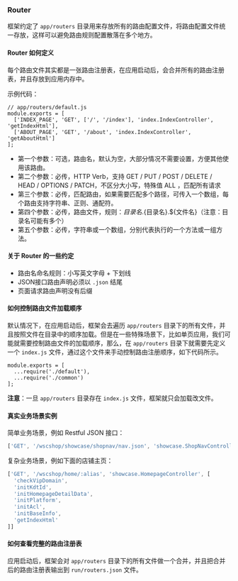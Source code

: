 ### Router

框架约定了 `app/routers` 目录用来存放所有的路由配置文件，将路由配置文件统一存放，这样可以避免路由规则配置散落在多个地方。

#### Router 如何定义

每个路由文件其实都是一张路由注册表，在应用启动后，会合并所有的路由注册表，并且存放到应用内存中。

示例代码：

```
// app/routers/default.js
module.exports = [
  ['INDEX_PAGE', 'GET', ['/', '/index'], 'index.IndexController', 'getIndexHtml'],
  ['ABOUT_PAGE', 'GET', '/about', 'index.IndexController', 'getAboutHtml']
];
```

* 第一个参数：可选，路由名，默认为空，大部分情况不需要设置，方便其他使用该路由。
* 第二个参数：必传，HTTP Verb，支持 GET / PUT / POST / DELETE / HEAD / OPTIONS / PATCH，不区分大小写，特殊值 ALL ，匹配所有请求
* 第三个参数：必传，匹配路由，如果需要匹配多个路径，可传入一个数组，每个路由支持字符串、正则、通配符。
* 第四个参数：必传，路由文件，规则：${目录名}.${目录名}.${文件名}（注意：目录名可能有多个）
* 第五个参数：必传，字符串或一个数组，分别代表执行的一个方法或一组方法。

#### 关于 Router 的一些约定

* 路由名命名规则：小写英文字母 + 下划线
* JSON接口路由声明必须以 `.json` 结尾
* 页面请求路由声明没有后缀

#### 如何控制路由文件加载顺序

默认情况下，在应用启动后，框架会去遍历 `app/routers` 目录下的所有文件，并且按照文件在目录中的顺序加载。但是在一些特殊场景下，比如单页应用，我们可能就需要控制路由文件的加载顺序，那么，在 `app/routers` 目录下就需要先定义一个 `index.js` 文件，通过这个文件来手动控制路由注册顺序，如下代码所示。

```
module.exports = [
  ...require('./default'),
  ...require('./common')
];
```

**注意**：一旦 `app/routers` 目录存在 `index.js` 文件，框架就只会加载改文件。

#### 真实业务场景实例

简单业务场景，例如 Restful JSON 接口：

```js
['GET', '/wscshop/showcase/shopnav/nav.json', 'showcase.ShopNavController', 'getShopNavJson'],
```

复杂业务场景，例如下面的店铺主页：

```js
['GET', '/wscshop/home/:alias', 'showcase.HomepageController', [
  'checkVipDomain',
  'initKdtId',
  'initHomepageDetailData',
  'initPlatform',
  'initAcl',
  'initBaseInfo',
  'getIndexHtml'
]]
```

#### 如何查看完整的路由注册表

应用启动后，框架会对 `app/routers` 目录下的所有文件做一个合并，并且把合并后的路由注册表输出到 `run/routers.json` 文件。